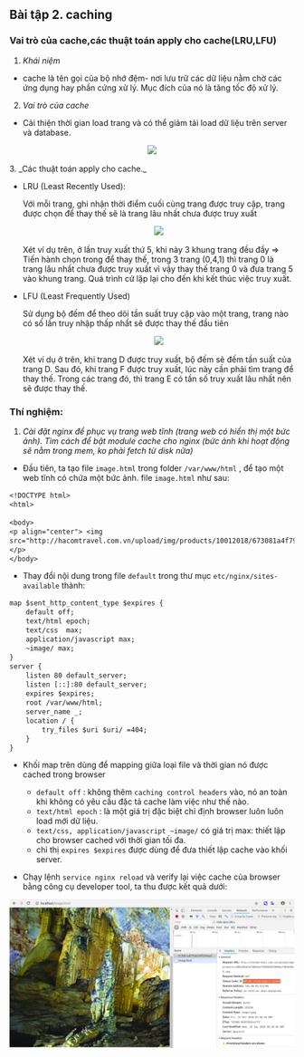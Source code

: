 ## Bài tập 2. caching 
### Vai trò của cache,các thuật toán apply cho cache(LRU,LFU)
1. _Khái niệm_
- cache là tên gọi của bộ nhớ đệm- nơi lưu trữ các dữ liệu nằm chờ các ứng dụng hay phần cứng xử lý. Mục đích của nó là tăng tốc độ xử lý.

2. _Vai trò của cache_

- Cải thiện thời gian load trang và có thể giảm tải load dữ liệu trên server và database.

<p align="center">
  <img src="https://camo.githubusercontent.com/7acedde6aa7853baf2eb4a53f88e2595ebe43756/687474703a2f2f692e696d6775722e636f6d2f51367a32344c612e706e67" width="500">
</p>
3. _Các thuật toán apply cho cache._

*  LRU (Least Recently Used):


     Với mỗi trang, ghi nhận thời điểm cuối cùng trang được truy cập, trang được chọn để thay thế sẽ là trang lâu nhất chưa được truy xuất
    <p align="center">
    <img src="http://www.mathcs.emory.edu/~cheung/Courses/355/Syllabus/9-virtual-mem/LRU-result.gif" width="500">
    </p>
    
    Xét ví dụ trên, ở lần truy xuất thứ 5, khi này 3 khung trang đều đầy => Tiến hành chọn trong để thay thế, trong 3 trang (0,4,1) thì trang 0 là trang lâu nhất chưa được truy xuất vì vậy thay thế trang 0 và đưa trang 5 vào khung trang. Quá trình cứ lặp lại cho đến khi kết thúc việc truy xuất.

* LFU (Least Frequently Used)

    Sử dụng bộ đếm để theo dõi tần suất truy cập vào một trang, trang nào có số lần truy nhập thấp nhất sẽ được thay thế đầu tiên

    <p align="center">
    <img src="https://xuri.me/wp-content/uploads/2016/08/lfu-algorithm.png" width="400">
    </p>

    Xét ví dụ ở trên, khi trang D được truy xuất, bộ đếm sẽ đếm tần suất của trang D. Sau đó, khi trang F được truy xuất, lúc này cần phải tìm trang để thay thế. Trong các trang đó, thì trang E có tần số truy xuất lâu nhất nên sẽ được thay thế.
### Thí nghiệm: 
1. _Cài đặt nginx để phục vụ trang web tĩnh (trang web có hiển thị một bức ảnh). Tìm cách để bật module cache cho nginx (bức ảnh khi hoạt động sẽ nằm trong mem, ko phải fetch từ disk nữa)_

* Đầu tiên, ta tạo file `image.html` trong folder `/var/www/html` , để tạo một web tĩnh có chứa một bức ảnh. file   `image.html` như sau:

```
<!DOCTYPE html>
<html>

<body>
<p align="center"> <img 
src="http://hacomtravel.com.vn/upload/img/products/10012018/673081a4f7958269f2699acf96181655.jpg"> </p>
</body>
```
* Thay đổi nội dung trong file  `default` trong thư mục `etc/nginx/sites-available` thành:

```
map $sent_http_content_type $expires {
    default off;
    text/html epoch;
    text/css  max;
    application/javascript max;
    ~image/ max;
}
server {
    listen 80 default_server;
    listen [::]:80 default_server;
    expires $expires;
    root /var/www/html;
    server_name _;
    location / {
        try_files $uri $uri/ =404;
    }
}

```
* Khối map trên dùng để mapping giữa loại file và thời gian nó được cached trong browser
  * `default off` : không thêm `caching control headers` vào, nó an toàn khi không có yêu cầu đặc tả cache làm việc như thế nào.
  * `text/html epoch` : là một giá trị đặc biệt chỉ định browser luôn luôn load mới dữ liệu.
  * `text/css, application/javascript ~image/`  có giá trị max: thiết lập cho browser cached với thời gian tối đa.
  * chỉ thị `expires $expires` được dùng để đưa thiết lập cache vào khối server.

* Chạy lệnh  `service nginx reload`  và verify lại việc cache của browser bằng công cụ developer tool, ta thu được kết quả dưới:

 <p align="center">
    <img src="caching.png">
 </p>
